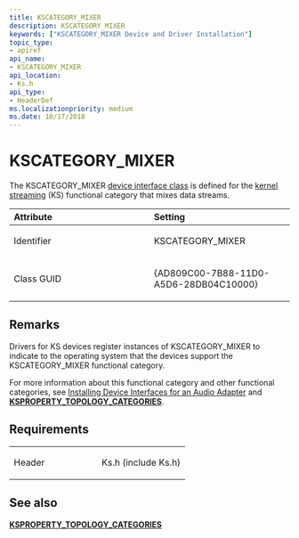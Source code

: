 ```yaml
---
title: KSCATEGORY_MIXER
description: KSCATEGORY_MIXER
keywords: ["KSCATEGORY_MIXER Device and Driver Installation"]
topic_type:
- apiref
api_name:
- KSCATEGORY_MIXER
api_location:
- Ks.h
api_type:
- HeaderDef
ms.localizationpriority: medium
ms.date: 10/17/2018
---
```


# KSCATEGORY_MIXER


The KSCATEGORY_MIXER [device interface class](./overview-of-device-interface-classes.md) is defined for the [kernel streaming](../stream/streaming-minidrivers2.md) (KS) functional category that mixes data streams.

<table>
<colgroup>
<col width="50%" />
<col width="50%" />
</colgroup>
<thead>
<tr class="header">
<th align="left">Attribute</th>
<th align="left">Setting</th>
</tr>
</thead>
<tbody>
<tr class="odd">
<td align="left"><p>Identifier</p></td>
<td align="left"><p>KSCATEGORY_MIXER</p></td>
</tr>
<tr class="even">
<td align="left"><p>Class GUID</p></td>
<td align="left"><p>{AD809C00-7B88-11D0-A5D6-28DB04C10000}</p></td>
</tr>
</tbody>
</table>

 

Remarks
-------

Drivers for KS devices register instances of KSCATEGORY_MIXER to indicate to the operating system that the devices support the KSCATEGORY_MIXER functional category.

For more information about this functional category and other functional categories, see [Installing Device Interfaces for an Audio Adapter](../audio/installing-device-interfaces-for-an-audio-adapter.md) and [**KSPROPERTY_TOPOLOGY_CATEGORIES**](../stream/ksproperty-topology-categories.md).

Requirements
------------

<table>
<colgroup>
<col width="50%" />
<col width="50%" />
</colgroup>
<tbody>
<tr class="odd">
<td align="left"><p>Header</p></td>
<td align="left">Ks.h (include Ks.h)</td>
</tr>
</tbody>
</table>

## See also


[**KSPROPERTY_TOPOLOGY_CATEGORIES**](../stream/ksproperty-topology-categories.md)

 

